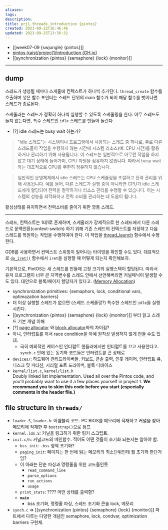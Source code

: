 ```yaml
---
aliases: 
tags: 
description:
title: prj1.threads.introduction {pintos}
created: 2023-09-22T16:46:46
updated: 2023-09-25T13:56:32
---
```

- [[week07-09 {swjungle} {pintos}]]
- [pintos-kaist/project1/introduction (GH.io)](https://casys-kaist.github.io/pintos-kaist/project1/introduction.html)  
- [[synchronization {pintos} {semaphore} {lock} {monitor}]]
___

## dump

스레드가 생성될 때마다 스케줄에 컨텍스트가 하나씩 추가된다. `thread_create` 함수를 호출하며 넣은 함수 포인터는 스레드 단위의 main 함수가 되어 해당 함수를 벗어나면 스레드가 종료된다.

스케줄러는 스레드가 정확히 하나씩 실행할 수 있도록 스케줄링을 한다. 아무 스레드도 돌지 않는다면, 특수 스레드인 `idle` 스레드를 만들어 돌린다.

- [?] idle 스레드는 busy wait 하는가?

> "Idle 스레드"는 시스템이나 프로그램에서 사용되는 스레드 중 하나로, 주로 다른 스레드들이 작업을 수행하지 않는 시간에 시스템 리소스(예: CPU 시간)를 활용하거나 관리하기 위해 사용됩니다. 이 스레드는 일반적으로 아무런 작업을 하지 않고 대기 상태에 들어가며, CPU 자원을 점유하지 않습니다. 따라서 busy wait와는 대조적으로 CPU를 무한히 점유하지 않습니다.

> 일반적인 운영체제에서 idle 스레드는 CPU 스케줄링을 조절하고 전력 관리를 위해 사용됩니다. 예를 들어, 다른 스레드가 실행 중이 아니라면 CPU가 idle 스레드에게 할당되어 전력을 절약하거나 리소스 관리를 수행할 수 있습니다. 이는 시스템의 성능을 최적화하고 전력 소비를 관리하는 데 도움이 됩니다.

활성상태를 유지하면서 전력소비를 줄이기 위한 깡통 스레드.
___

스레드, 컨텍스트는 1대1로 존재하며, 스케줄러가 강제적으로 한 스레드에서 다른 스레드로 문맥전환(context-switch) 하기 위해 기존 스레드의 컨텍스트를 저장하고 다음 스레드를 복원하는 작업을 수행하여야 한다. 이 작업을 [thread_launch](../threads/thread.c#thread_launch) 함수에서 수행한다.

GDB를 사용하면서 컨텍스트 스위칭이 일어나는 타이밍을 확인할 수도 있다. 대표적으로 [`do_iret()`](../threads/thread.c#do_iret) 함수에서 `iret`을 실행할 때 어떻게 되는지 확인해보자.

기본적으로, PintOS는 새 스레드를 만들때 고정 크기의 실행스택이 할당된다. 따라서 유저 프로그램이 너무 큰 지역변수를 스레드 안에서 선언해버리면 커널패닉이 발생할 수도 있다. 대안으로 블록/페이지 할당자가 있다고. ([Memory Allocation](https://casys-kaist.github.io/pintos-kaist/appendix/memory_allocation.html))

- synchronization primitives: {semaphors, lock, conditional vars, optimazation barriers}
- 더 이상 실행할 스레드가 없으면 (스레드 스케줄링?) 특수한 스레드인 `idle`을 실행시킨다.
- [[synchronization {pintos} {semaphore} {lock} {monitor}]] 부터 읽고 스레드 기본 개념 이해
- [?] [page allocator](https://casys-kaist.github.io/pintos-kaist/appendix/memory_allocation.html#Page%20Allocator) 와 [block allocator](https://casys-kaist.github.io/pintos-kaist/appendix/memory_allocation.html#Block%20Allocator)와의 차이점?
- 아니, 인터럽트를 꺼서 race condition을 아예 원칙상 발생하지 않게 만들 수도 있대.
	- 극히 예외적인 케이스인 인터럽트 핸들러에서만 인터럽트를 끄고 사용한다고. `synch.c` 안에 있는 동기화 코드들은 인터럽트를 끈 상태로 
- `devices/`: 하드웨어 관리드라이버들. 키보드, 콘솔 출력, 인풋 레이어, 인터럽트 큐, 디스크 및 파티션, 시리얼 포트 드라이버, 블록 디바이스
- `kernel/list.c`, `kernel/list.h`  
    Doubly linked list implementation. Used all over the Pintos code, and you'll probably want to use it a few places yourself in project 1. **We recommand you to skim this code before you start (especially comments in the header file.)**

## file structure in `threads/`

- `loader.S`, `loader.h`: 어셈블리 코드. PC BIOS를 메모리에 적재하고 커널을 찾아 메모리에 적재한 후 `bootstrap()`으로 점프
- `kernel.lds.S`: 커널을 링크하기 위한 링커 스크립트. 
- `init.c/h`: 커널코드의 메인함수. 적어도 어떤 것들이 초기화 되는지는 알아야 함.
	- `bss_init`: `.bss` 영역 초기화?
	- `paging_init`: 페이지는 한 번에 읽는 메모리의 최소단위인데 뭘 초기화 한단거임?
	- 이 아래는 단순 파싱과 명령줄을 위한 코드들인듯
		- `read_command_line`
		- `parse_options`
		- `run_actions`
		- `usage`
	- `print_stats`: ???? 어떤 상태를 출력함?
	- **`main`**
		- bss 초기화, 명령줄 파싱, 스레드 초기화 콘솔 lock, 메모리
- `synch.c` => [[synchronization {pintos} {semaphore} {lock} {monitor}]] 파트에서 다루는 다양한 개념인 semaphore, lock, condvar, optimization barriers 구현체. 
